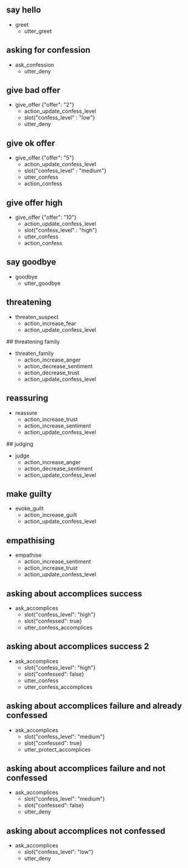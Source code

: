## say hello
* greet
  - utter_greet

## asking for confession
* ask_confession
  - utter_deny

## give bad offer
* give_offer {"offer": "2"}
  - action_update_confess_level
  - slot{"confess_level" : "low"}
  - utter_deny

## give ok offer 
* give_offer {"offer": "5"}
  - action_update_confess_level
  - slot{"confess_level" : "medium"}
  - utter_confess
  - action_confess

## give offer high
* give_offer {"offer": "10"}
  - action_update_confess_level
  - slot{"confess_level" : "high"}
  - utter_confess
  - action_confess

## say goodbye
* goodbye
  - utter_goodbye

## threatening
* threaten_suspect
  - action_increase_fear
  - action_update_confess_level

## threatening family
* threaten_family
  - action_increase_anger
  - action_decrease_sentiment
  - action_decrease_trust
  - action_update_confess_level

## reassuring
* reassure
  - action_increase_trust
  - action_increase_sentiment
  - action_update_confess_level

## judging
* judge
  - action_increase_anger
  - action_decrease_sentiment
  - action_update_confess_level

## make guilty
* evoke_guilt
  - action_increase_guilt
  - action_update_confess_level

## empathising
* empathise
  - action_increase_sentiment
  - action_increase_trust
  - action_update_confess_level

## asking about accomplices success
* ask_accomplices
  - slot{"confess_level": "high"}
  - slot{"confessed": true}
  - utter_confess_accomplices

## asking about accomplices success 2
* ask_accomplices
  - slot{"confess_level": "high"}
  - slot{"confessed": false}
  - utter_confess
  - utter_confess_accomplices

## asking about accomplices failure and already confessed
* ask_accomplices
  - slot{"confess_level": "medium"}
  - slot{"confessed": true}
  - utter_protect_accomplices

## asking about accomplices failure and not confessed
* ask_accomplices
  - slot{"confess_level": "medium"}
  - slot{"confessed": false}
  - utter_deny

## asking about accomplices not confessed
* ask_accomplices
  - slot{"confess_level": "low"}
  - utter_deny


